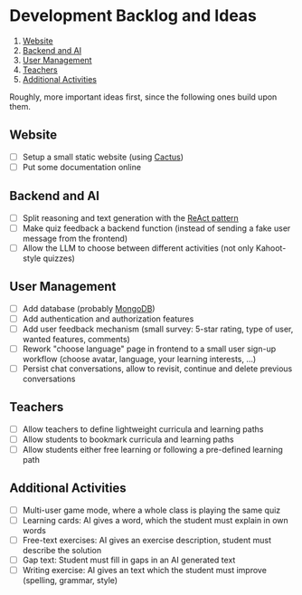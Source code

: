 Development Backlog and Ideas
=============================

1. [Website](#website)
1. [Backend and AI](#backend-and-ai)
1. [User Management](#user-management)
1. [Teachers](#teachers)
1. [Additional Activities](#additional-activities)

Roughly, more important ideas first, since the following ones build upon them.

Website
-------

- [ ] Setup a small static website (using [Cactus](https://github.com/eudicots/Cactus))
- [ ] Put some documentation online

Backend and AI
--------------

- [ ] Split reasoning and text generation with the [ReAct pattern](https://arxiv.org/abs/2210.03629)
- [ ] Make quiz feedback a backend function (instead of sending a fake user message from the frontend)
- [ ] Allow the LLM to choose between different activities (not only Kahoot-style quizzes)

User Management
---------------

- [ ] Add database (probably [MongoDB](https://www.mongodb.com/))
- [ ] Add authentication and authorization features
- [ ] Add user feedback mechanism (small survey: 5-star rating, type of user, wanted features, comments)
- [ ] Rework "choose language" page in frontend to a small user sign-up workflow (choose avatar, language, your learning interests, …)
- [ ] Persist chat conversations, allow to revisit, continue and delete previous conversations

Teachers
--------

- [ ] Allow teachers to define lightweight curricula and learning paths
- [ ] Allow students to bookmark curricula and learning paths
- [ ] Allow students either free learning or following a pre-defined learning path

Additional Activities
---------------------

- [ ] Multi-user game mode, where a whole class is playing the same quiz
- [ ] Learning cards: AI gives a word, which the student must explain in own words
- [ ] Free-text exercises: AI gives an exercise description, student must describe the solution
- [ ] Gap text: Student must fill in gaps in an AI generated text
- [ ] Writing exercise: AI gives an text which the student must improve (spelling, grammar, style)